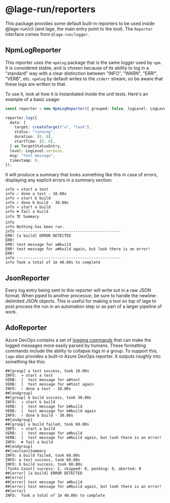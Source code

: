 # @lage-run/reporters

This package provides some default built-in reporters to be used inside @lage-run/cli (and lage, the main entry point to the tool). The `Reporter` interface comes from `@lage-run/logger`.

## NpmLogReporter

This reporter uses the `npmlog` package that is the same logger used by `npm`. It is considered stable, and is chosen because of its ability to log in a "standard" way with a clear distinction between "INFO", "WARN", "ERR!", "VERB", etc. `npmlog` by default writes to the `stderr` stream, so be aware that these logs are written to that.

To use it, look at how it is instantiated inside the unit tests. Here's an example of a basic usage:

```typescript
const reporter = new NpmLogReporter({ grouped: false, logLevel: LogLevel.verbose });

reporter.log({
  data: {
    target: createTarget("a", "task"),
    status: "running",
    duration: [0, 0],
    startTime: [0, 0],
  } as TargetStatusEntry,
  level: LogLevel.verbose,
  msg: "test message",
  timestamp: 0,
});
```

It will produce a summary that looks something like this in case of errors, displaying any explicit errors in a summary section:

```
info ➔ start a test
info ✓ done a test - 10.00s
info ➔ start b build
info ✓ done b build - 30.00s
info ➔ start a build
info ✖ fail a build
info 🏗 Summary
info
info Nothing has been run.
info ----------------------------------------------
ERR! [a build] ERROR DETECTED
ERR!
ERR! test message for a#build
ERR! test message for a#build again, but look there is an error!
ERR!
info ----------------------------------------------
info Took a total of 1m 40.00s to complete
```

## JsonReporter

Every log entry being sent to this reporter will write out in a raw JSON format. When piped to another processor, be sure to handle the newline-delimited JSON objects. This is useful for making a tool on top of lage to post process the run in an automation step or as part of a larger pipeline of work.

## AdoReporter

Azure DevOps contains a set of [logging commands](https://docs.microsoft.com/en-us/azure/devops/pipelines/scripts/logging-commands?view=azure-devops&tabs=bash) that can make the logged messages more easily parsed by humans. These formatting commands include the ability to collapse logs in a group. To support this, `lage` also provides a built-in Azure DevOps reporter. It outputs roughly into something like this:

```
##[group] a test success, took 10.00s
INFO:  ➔ start a test
VERB:  |  test message for a#test
VERB:  |  test message for a#test again
INFO:  ✓ done a test - 10.00s
##[endgroup]
##[group] b build success, took 30.00s
INFO:  ➔ start b build
VERB:  |  test message for b#build
VERB:  |  test message for b#build again
INFO:  ✓ done b build - 30.00s
##[endgroup]
##[group] a build failed, took 60.00s
INFO:  ➔ start a build
VERB:  |  test message for a#build
VERB:  |  test message for a#build again, but look there is an error!
INFO:  ✖ fail a build
##[endgroup]
##[section]Summary
INFO: a build failed, took 60.00s
INFO: a test success, took 60.00s
INFO: b build success, took 60.00s
[Tasks Count] success: 2, skipped: 0, pending: 0, aborted: 0
##[error] [a build] ERROR DETECTED
##[error]
##[error] test message for a#build
##[error] test message for a#build again, but look there is an error!
##[error]
INFO:  Took a total of 1m 40.00s to complete
```
